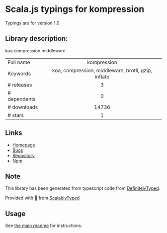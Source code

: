 
# Scala.js typings for kompression

Typings are for version 1.0

## Library description:
koa compression middleware

|                    |                 |
| ------------------ | :-------------: |
| Full name          | kompression |
| Keywords           | koa, compression, middleware, brotli, gzip, inflate |
| # releases         | 3 |
| # dependents       | 0 |
| # downloads        | 14736 |
| # stars            | 1 |

## Links
- [Homepage](https://github.com/tuananh/kompression)
- [Bugs](https://github.com/tuananh/kompression/issues)
- [Repository](https://github.com/tuananh/kompression)
- [Npm](https://www.npmjs.com/package/kompression)
    


## Note
This library has been generated from typescript code from [DefinitelyTyped](https://definitelytyped.org).

Provided with :purple_heart: from [ScalablyTyped](https://github.com/oyvindberg/ScalablyTyped)

## Usage
See [the main readme](../../readme.md) for instructions.


